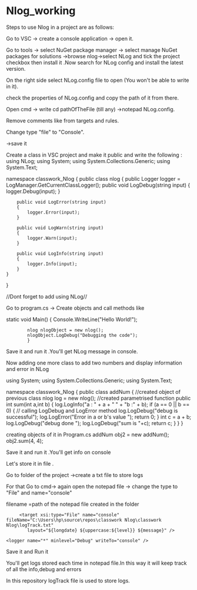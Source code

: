 # Nlog_working
Steps to use Nlog in a project are as follows:

Go to VSC -> create a console application -> open it.

Go to tools -> select NuGet package manager -> select manage NuGet packages for solutions ->browse nlog->select NLog and tick the project checkbox then install it .Now search for NLog config and install the latest version.

On the right side select NLog.config file to open (You won't be able to write in it).

check the properties of NLog.config and copy the path of it from there.

Open cmd -> write cd pathOfTheFile (till any) ->notepad NLog.config.

Remove comments like <!-- --> from targets and rules.

Change type "file" to "Console".

 <target xsi:type="Console" name="f" fileName="" layout="${longdate} ${uppercase:${level}} ${message}" /> ->save it
 
 Create a class in VSC project and make it public and write the following :
 using NLog;
using System;
using System.Collections.Generic;
using System.Text;

namespace classwork_Nlog
{
   public class nlog
    {
        public Logger logger = LogManager.GetCurrentClassLogger();
        public void LogDebug(string input)
        {
            logger.Debug(input);
        }

        public void LogError(string input)
        {
            logger.Error(input);
        }

        public void LogWarn(string input)
        {
            logger.Warn(input);
        }

        public void LogInfo(string input)
        {
            logger.Info(input);
        }
    }
}

//Dont forget to add using NLog//

Go to program.cs -> Create objects and call methods like

static void Main()
          {
            Console.WriteLine("Hello World!");

            nlog nlogObject = new nlog();
            nlogObject.LogDebug("Debugging the code");
            }
            
Save it and run it .You'll get NLog message in console.

Now adding one more class to add two numbers and display information and error in NLog

using System;
using System.Collections.Generic;
using System.Text;

namespace classwork_Nlog
{
   public class addNum
    {
    //created object of previous class
        nlog log = new nlog();
    //created parametrised function
        public int sum(int a,int b)
        {
            log.LogInfo("a : " + a + " " + "b :" + b);
            if (a == 0 || b == 0)
            {
            // calling LogDebug and LogError method
                log.LogDebug("debug is successful");
                log.LogError("Error in a or b's value ");
                return 0;
            }
            int c = a + b;
            log.LogDebug("debug done ");
            log.LogDebug("sum is "+c);
            return c;
        }
    }
}

creating objects of it in Program.cs
            addNum obj2 = new addNum();
            obj2.sum(4, 4);
            
Save it and run it .You'll get info on console

Let's store it in file .

Go to folder of the project ->create a txt file to store logs

For that Go to cmd-> again open the notepad file -> change the type to "File" and name="console"

filename =path of the notepad file created in the folder
         
         <target xsi:type="File" name="console" fileName="C:\Users\hp\source\repos\classwork Nlog\classwork Nlog\logTrack.txt"
            layout="${longdate} ${uppercase:${level}} ${message}" />
   
  </targets>

  <rules>
    
  
    <logger name="*" minlevel="Debug" writeTo="console" />
    
  </rules>
  
  Save it and Run it 
  
  You'll get logs stored each time in notepad file.In this way it will keep track of all the info,debug and errors
  
  In this repository logTrack file is used to store logs.
